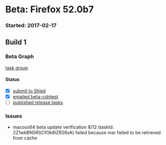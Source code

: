 # Beta: Firefox 52.0b7

### Started: 2017-02-17

## Build 1

### Beta Graph
[task group](https://tools.taskcluster.net/push-inspector/#/MU7eXoErT8Cjg2lRg76OwA)


#### Status
- [x] [submit to Shipit](https://wiki.mozilla.org/Release:Release_Automation_on_Mercurial:Starting_a_Release#Submit_to_Ship_It)
- [x] [emailed beta-cdntest](../how-tos/relpro.md#1-email-drivers-re-release-live-on-test-channel)
- [ ] [published release tasks](../how-tos/relpro.md#3-publish-release)

### Issues
- macosx64 beta update verification 8/12 (taskId: 2Z1wkBN5RSCfOk8lZR26vA) failed because mar failed to be retrieved from cache


